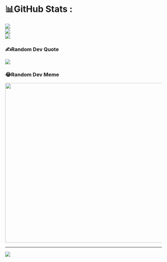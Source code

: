 # 📊GitHub Stats :
![](https://github-readme-stats.vercel.app/api?username=nhatcuong12&theme=radical&hide_border=false&include_all_commits=false&count_private=false)<br/>
![](https://github-readme-streak-stats.herokuapp.com/?user=nhatcuong12&theme=radical&hide_border=false)<br/>
![](https://github-readme-stats.vercel.app/api/top-langs/?username=nhatcuong12&theme=radical&hide_border=false&include_all_commits=false&count_private=false&layout=compact)

### ✍️Random Dev Quote
![](https://quotes-github-readme.vercel.app/api?type=horizontal&theme=radical)

### 😂Random Dev Meme
<img src="https://random-memer.herokuapp.com/" width="512px"/>

---
[![](https://visitcount.itsvg.in/api?id=nhatcuong12&icon=0&color=0)](https://visitcount.itsvg.in)
